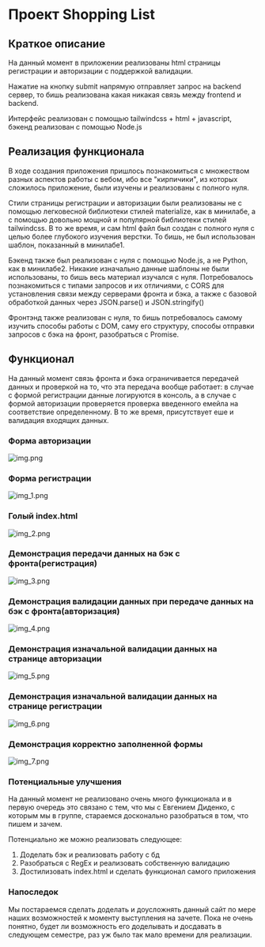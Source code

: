 # Проект Shopping List

## Краткое описание

На данный момент в приложении реализованы html 
страницы регистрации и авторизации с поддержкой валидации. 

Нажатие на кнопку submit напрямую отправляет запрос на backend 
сервер, то бишь реализована какая никакая связь между frontend и 
backend.

Интерфейс реализован с помощью tailwindcss + html + javascript, 
бэкенд реализован с помощью Node.js

## Реализация функционала
В ходе создания приложения пришлось познакомиться с множеством разных аспектов работы с вебом, 
ибо все "кирпичики", из которых сложилось приложение, были изучены и реализованы с полного нуля.

Стили страницы регистрации и авторизации были реализованы не с помощью легковесной
библиотеки стилей materialize, как в минилабе, а с помощью довольно мощной и популярной библиотеки
стилей tailwindcss. В то же время, и сам html файл был создан с полного нуля с целью более глубокого изучения
верстки. То бишь, не был использован шаблон, показанный в минилабе1.

Бэкенд также был реализован с нуля с помощью Node.js, а не Python, как в минилабе2. 
Никакие изначально данные шаблоны не были использованы, то бишь весь материал изучался с нуля.
Потребовалось познакомиться с типами запросов и их отличиями, с CORS для установления связи между серверами фронта и бэка, а 
также с базовой обработкой данных через JSON.parse() и JSON.stringify()

Фронтэнд также реализован с нуля, то бишь потребовалось самому изучить способы работы с DOM, 
саму его структуру, способы отправки запросов с бэка на фронт, разобраться с Promise.

## Функционал 
На данный момент связь фронта и бэка ограничивается передачей данных и проверкой на то, что эта передача вообще
работает: в случае с формой регистрации данные логируются в консоль, а в случае с формой авторизации проверяется проверка
введенного емейла на соответствие определенному. В то же время, присутствует еше и валидация входящих данных.


### Форма авторизации
![img.png](img.png)
### Форма регистрации
![img_1.png](img_1.png)
### Голый index.html
![img_2.png](img_2.png)
### Демонстрация передачи данных на бэк с фронта(регистрация)
![img_3.png](img_3.png)
### Демонстрация валидации данных при передаче данных на бэк с фронта(авторизация)
![img_4.png](img_4.png)
### Демонстрация изначальной валидации данных на странице авторизации
![img_5.png](img_5.png)
### Демонстрация изначальной валидации данных на странице регистрации
![img_6.png](img_6.png)
### Демонстрация корректно заполненной формы
![img_7.png](img_7.png)

### Потенциальные улучшения
На данный момент не реализовано очень много функционала и в первую очередь это связано с тем, что мы с Евгением Диденко, с 
которым мы в группе, стараемся досконально разобраться в том, что пишем и зачем.

Потенциально же можно реализовать следующее:
1. Доделать бэк и реализовать работу с бд
2. Разобраться с RegEx и реализовать собственную валидацию
3. Достилизовать index.html и сделать функционал самого приложения

### Напоследок
Мы постараемся сделать доделать и доусложнять данный сайт по мере наших возможностей к моменту выступления на зачете. Пока не очень понятно, будет ли возможность его доделывать и досдавать в следующем семестре,
раз уж было так мало времени для реализации.